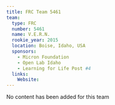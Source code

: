 ```yaml
---
title: FRC Team 5461
team:
  type: FRC
  number: 5461
  name: V.E.R.N.
  rookie_year: 2015
  location: Boise, Idaho, USA
  sponsors:
    - Micron Foundation
    - Open Lab Idaho
    - Learning for Life Post #4
  links:
    Website: 
---
```

No content has been added for this team
